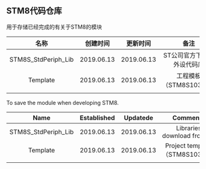 ## STM8代码仓库

用于存储已经完成的有关于STM8的模块

|        名称         |  创建时间  |  更新时间  |            备注            |
| :-----------------: | :--------: | :--------: | :------------------------: |
| STM8S_StdPeriph_Lib | 2019.06.13 | 2019.06.13 | ST公司官方下载的外设代码库 |
|      Template       | 2019.06.13 | 2019.06.13 |   工程模板（STM8S103F3）   |
|                     |            |            |                            |



To save the module when developing STM8.

|        Name         | Established |  Updatede  |            Comments            |
| :-----------------: | :---------: | :--------: | :----------------------------: |
| STM8S_StdPeriph_Lib | 2019.06.13  | 2019.06.13 |   Libraries download from ST   |
|      Template       | 2019.06.13  | 2019.06.13 | Project template（STM8S103F3） |
|                     |             |            |                                |


